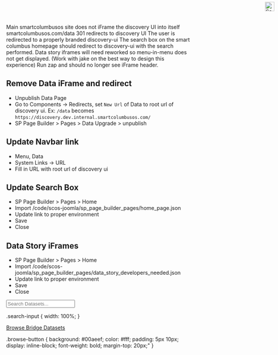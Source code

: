 Main smartcolumbusos site does not iFrame the discovery UI into itself
smartcolumbusos.com/data 301 redirects to discovery UI
The user is redirected to a properly branded discovery-ui
The search box on the smart columbus homepage should redirect to discovery-ui with the search performed.
Data story iframes will need reworked so menu-in-menu does not get displayed. (Work with jake on the best way to design this experience)
Run zap and should no longer see iFrame header.

## Remove Data iFrame and redirect
+ Unpublish Data Page
+ Go to Components -> Redirects, set `New Url` of Data to root url of discovery ui. Ex: `/data` becomes `https://discovery.dev.internal.smartcolumbusos.com/`
+ SP Page Builder > Pages > Data Upgrade > unpublish

## Update Navbar link
+ Menu, Data
+ System Links -> URL
+ Fill in URL with root url of discovery ui

## Update Search Box
+ SP Page Builder > Pages > Home
+ Import /code/scos-joomla/sp_page_builder_pages/home_page.json
+ Update link to proper environment
+ Save
+ Close

## Data Story iFrames
+ SP Page Builder > Pages > Home
+ Import /code/scos-joomla/sp_page_builder_pages/data_story_developers_needed.json
+ Update link to proper environment
+ Save
+ Close


<form action="https://discovery.smartcolumbusos.com" target="_top" >
<input class="search-input" type="text" name="q" placeholder="Search Datasets...">
<input src="/templates/pocsmart/images/searchButtonBlue.png" type="image" value="Search" style="display: inline-block;position: absolute;right: 10px;width: 25px;top: 5px;">
</form>

.search-input {
   width: 100%;
}


<a class="browse-button" href="https://discovery.dev.internal.smartcolumbusos.com/?q=bridges&apiAccessible=false">Browse Bridge Datasets</a></div>

.browse-button {
   background: #00aeef;
   color: #fff;
   padding: 5px 10px;
   display: inline-block;
   font-weight: bold;
   margin-top: 20px;"
}

